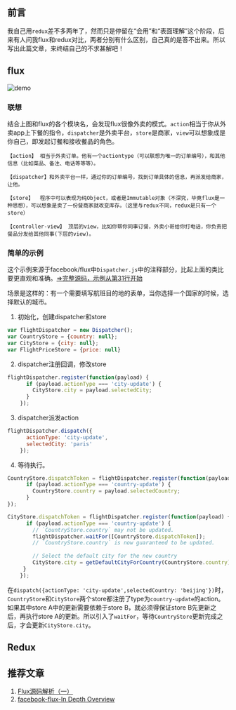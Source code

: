 ## 前言
我自己用`redux`差不多两年了，然而只是停留在“会用”和“表面理解”这个阶段，后来有人问我flux和redux对比，两者分别有什么区别，自己真的是答不出来。所以写出此篇文章，来终结自己的不求甚解吧！
## flux
![demo](https://www.jdon.com/simgs/course/flux2.png)
### 联想
结合上图和flux的各个模块名，会发现flux很像外卖的模式。`action`相当于你从外卖app上下餐的指令，`dispatcher`是外卖平台，`store`是商家，`view`可以想象成是你自己，即发起订餐和接收餐品的角色。
```
【action】 相当于外卖订单。他有一个actiontype（可以联想为唯一的订单编号），和其他信息（比如菜品、备注、电话等等等）。

【dispatcher】和外卖平台一样，通过你的订单编号，找到订单具体的信息，再派发给商家，让他。

【store】  程序中可以表现为纯Object，或者是Immutable对象（不深究，毕竟flux是一种思想），可以想象是卖了一份餐商家就改变库存。（这里与redux不同，redux是只有一个store）

【controller-view】 顶层的view，比如你帮你同事订餐，外卖小哥给你打电话，你负责把餐品分发给其他同事(下层的view)。
```
### 简单的示例
这个示例来源于facebook/flux中`Dispatcher.js`中的注释部分，比起上面的类比要更直观和准确。[=>完整源码，示例从第31行开始](https://github.com/facebook/flux/blob/master/src/Dispatcher.js)

场景是这样的：有一个需要填写航班目的地的表单，当你选择一个国家的时候，选择默认的城市。

1. 初始化，创建dispatcher和store
```js
var flightDispatcher = new Dispatcher();
var CountryStore = {country: null};
var CityStore = {city: null};
var FlightPriceStore = {price: null}
```
2. dispatcher注册回调，修改store
```js
flightDispatcher.register(function(payload) {
      if (payload.actionType === 'city-update') {
        CityStore.city = payload.selectedCity;
      }
    });
```
3. dispatcher派发action
```js
flightDispatcher.dispatch({
      actionType: 'city-update',
      selectedCity: 'paris'
    });
```
4. 等待执行。
```js
CountryStore.dispatchToken = flightDispatcher.register(function(payload) {
      if (payload.actionType === 'country-update') {
        CountryStore.country = payload.selectedCountry;
      }
});

CityStore.dispatchToken = flightDispatcher.register(function(payload) {
      if (payload.actionType === 'country-update') {
        // `CountryStore.country` may not be updated.
        flightDispatcher.waitFor([CountryStore.dispatchToken]);
        // `CountryStore.country` is now guaranteed to be updated.
 
        // Select the default city for the new country
        CityStore.city = getDefaultCityForCountry(CountryStore.country);
     }
    });
 ```
在`dispatch({actionType: 'city-update',selectedCountry: 'beijing'})`时，`CountryStore`和`CityStore`两个store都注册了type为`country-update`的action。如果其中store A中的更新需要依赖于store B，就必须得保证store B先更新之后，再执行store A的更新。所以引入了`waitFor`，等待`CountryStore`更新完成之后，才会更新`CityStore.city`。
## Redux
## 推荐文章
1. [Flux源码解析（一）](http://satanwoo.github.io/2015/09/23/flux-js-part-one/)
2. [facebook-flux-In Depth Overview](https://facebook.github.io/flux/docs/in-depth-overview.html#content)
